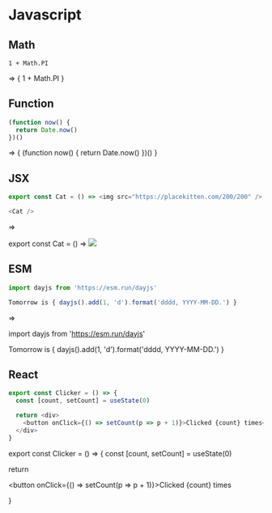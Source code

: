 # Javascript

## Math

`1 + Math.PI`

=> { 1 + Math.PI }

## Function

```js
(function now() {
  return Date.now()
})()
```

=> {
  (function now() {
    return Date.now()
  })()
}

## JSX

```js
export const Cat = () => <img src="https://placekitten.com/200/200" />

<Cat />
```

=>

export const Cat = () => <img src="https://placekitten.com/200/200" />

<Cat />

## ESM

```js
import dayjs from 'https://esm.run/dayjs'

Tomorrow is { dayjs().add(1, 'd').format('dddd, YYYY-MM-DD.') }
```

=>

import dayjs from 'https://esm.run/dayjs'

Tomorrow is { dayjs().add(1, 'd').format('dddd, YYYY-MM-DD.') }

## React

```js
export const Clicker = () => {
  const [count, setCount] = useState(0)

  return <div>
    <button onClick={() => setCount(p => p + 1)}>Clicked {count} times</button>
  </div>
}
```

export const Clicker = () => {
  const [count, setCount] = useState(0)

  return <div>
    <button onClick={() => setCount(p => p + 1)}>Clicked {count} times</button>
  </div>
}

<Clicker />
